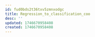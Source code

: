 ```yaml
---
id: fud0bds2t36txv5zmnxodgc
title: Regression_to_classification_coo
desc: ''
updated: 1746670958408
created: 1746670958408
---
```

